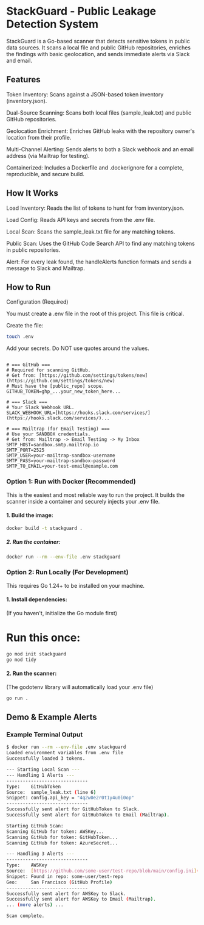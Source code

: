 # StackGuard - Public Leakage Detection System

StackGuard is a Go-based scanner that detects sensitive tokens in public data sources. It scans a local file and public GitHub repositories, enriches the findings with basic geolocation, and sends immediate alerts via Slack and email.

## Features

Token Inventory: Scans against a JSON-based token inventory (inventory.json).

Dual-Source Scanning: Scans both local files (sample_leak.txt) and public GitHub repositories.

Geolocation Enrichment: Enriches GitHub leaks with the repository owner's location from their profile.

Multi-Channel Alerting: Sends alerts to both a Slack webhook and an email address (via Mailtrap for testing).

Containerized: Includes a Dockerfile and .dockerignore for a complete, reproducible, and secure build.

## How It Works

Load Inventory: Reads the list of tokens to hunt for from inventory.json.

Load Config: Reads API keys and secrets from the .env file.

Local Scan: Scans the sample_leak.txt file for any matching tokens.

Public Scan: Uses the GitHub Code Search API to find any matching tokens in public repositories.

Alert: For every leak found, the handleAlerts function formats and sends a message to Slack and Mailtrap.

## How to Run

Configuration (Required)

You must create a .env file in the root of this project. This file is critical.

Create the file: 

```bash
touch .env
```

Add your secrets. Do NOT use quotes around the values.

```env 

# === GitHub ===
# Required for scanning GitHub.
# Get from: [https://github.com/settings/tokens/new](https://github.com/settings/tokens/new)
# Must have the [public_repo] scope.
GITHUB_TOKEN=ghp_...your_new_token_here...

# === Slack ===
# Your Slack Webhook URL.
SLACK_WEBHOOK_URL=[https://hooks.slack.com/services/](https://hooks.slack.com/services/)...

# === Mailtrap (for Email Testing) ===
# Use your SANDBOX credentials.
# Get from: Mailtrap -> Email Testing -> My Inbox
SMTP_HOST=sandbox.smtp.mailtrap.io
SMTP_PORT=2525
SMTP_USER=your-mailtrap-sandbox-username
SMTP_PASS=your-mailtrap-sandbox-password
SMTP_TO_EMAIL=your-test-email@example.com
```

### Option 1: Run with Docker (Recommended)

This is the easiest and most reliable way to run the project. It builds the scanner inside a container and securely injects your .env file.

#### 1. Build the image:

``` bash
docker build -t stackguard .
```

##### 2. Run the container:

``` bash
docker run --rm --env-file .env stackguard
```

### Option 2: Run Locally (For Development)

This requires Go 1.24+ to be installed on your machine.

#### 1. Install dependencies:
(If you haven't, initialize the Go module first)

# Run this once:

```bash
go mod init stackguard
go mod tidy
```

#### 2. Run the scanner:
(The godotenv library will automatically load your .env file)
```bash
go run .
```

## Demo & Example Alerts

### Example Terminal Output
```bash
$ docker run --rm --env-file .env stackguard
Loaded environment variables from .env file
Successfully loaded 3 tokens.

--- Starting Local Scan ---
--- Handling 1 Alerts ---
------------------------------
Type:    GitHubToken
Source:  sample_leak.txt (line 6)
Snippet: config.api_key = "4q2w0e2r0t1y4u0i0op"
------------------------------
Successfully sent alert for GitHubToken to Slack.
Successfully sent alert for GitHubToken to Email (Mailtrap).

Starting GitHub Scan: 
Scanning GitHub for token: AWSKey...
Scanning GitHub for token: GitHubToken...
Scanning GitHub for token: AzureSecret...

--- Handling 3 Alerts ---
------------------------------
Type:    AWSKey
Source:  [https://github.com/some-user/test-repo/blob/main/config.ini](https://github.com/some-user/test-repo/blob/main/config.ini)
Snippet: Found in repo: some-user/test-repo
Geo:     San Francisco (GitHub Profile)
------------------------------
Successfully sent alert for AWSKey to Slack.
Successfully sent alert for AWSKey to Email (Mailtrap).
... (more alerts) ...

Scan complete.
```
